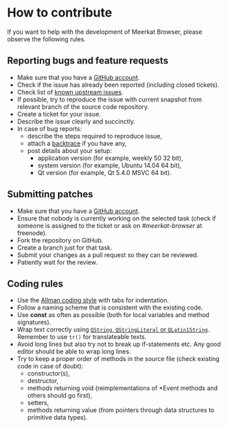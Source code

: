 # How to contribute

If you want to help with the development of Meerkat Browser, please observe the following rules.

## Reporting bugs and feature requests

* Make sure that you have a [GitHub account](https://github.com/signup/free).
* Check if the issue has already been reported (including closed tickets).
* Check list of [known upstream issues](https://github.com/MeerkatBrowser/meerkat-browser/wiki/Upstream-Bugs).
* If possible, try to reproduce the issue with current snapshot from relevant branch of the source code repository.
* Create a ticket for your issue.
* Describe the issue clearly and succinctly.
* In case of bug reports:
  * describe the steps required to reproduce issue,
  * attach a [backtrace](http://en.wikipedia.org/wiki/Stack_trace) if you have any,
  * post details about your setup:
    * application version (for example, weekly 50 32 bit),
    * system version (for example, Ubuntu 14.04 64 bit),
    * Qt version (for example, Qt 5.4.0 MSVC 64 bit).

## Submitting patches

* Make sure that you have a [GitHub account](https://github.com/signup/free).
* Ensure that nobody is currently working on the selected task (check if someone is assigned to the ticket or ask on *#meerkat-browser* at freenode).
* Fork the repository on GitHub.
* Create a branch just for that task.
* Submit your changes as a pull request so they can be reviewed.
* Patiently wait for the review.

## Coding rules

* Use the [Allman coding style](http://en.wikipedia.org/wiki/Indent_style#Allman_style) with tabs for indentation.
* Follow a naming scheme that is consistent with the existing code.
* Use **const** as often as possible (both for local variables and method signatures).
* Wrap text correctly using [``QString``, ``QStringLiteral`` or ``QLatin1String``](http://woboq.com/blog/qstringliteral.html). Remember to use ``tr()`` for translateable texts.
* Avoid long lines but also try not to break up if-statements etc. Any good editor should be able to wrap long lines.
* Try to keep a proper order of methods in the source file (check existing code in case of doubt):
  * constructor(s),
  * destructor,
  * methods returning void (reimplementations of *Event methods and others should go first),
  * setters,
  * methods returning value (from pointers through data structures to primitive data types).
